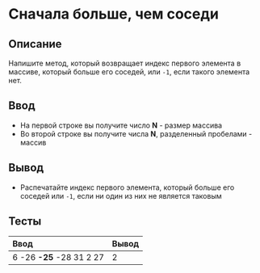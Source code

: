 # Сначала больше, чем соседи

## Описание
Напишите метод, который возвращает индекс первого элемента в массиве, который больше его соседей, или `-1`, если такого элемента нет.

## Ввод
- На первой строке вы получите число **N** - размер массива
- Во второй строке вы получите числа **N**, разделенный пробелами - массив

## Вывод
- Распечатайте индекс первого элемента, который больше его соседей или `-1`, если ни один из них не является таковым

## Тесты

| Ввод                          | Вывод  |
|:------------------------------|:-------|
| 6 -26 **-25** -28 31 2 27     | 2      |
